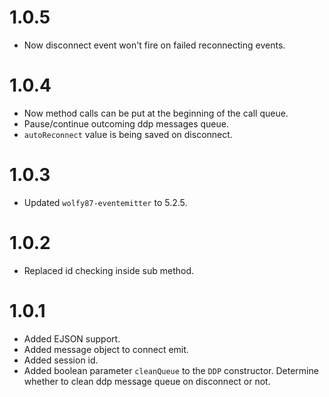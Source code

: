 # 1.0.5

* Now disconnect event won't fire on failed reconnecting events.

# 1.0.4

* Now method calls can be put at the beginning of the call queue.
* Pause/continue outcoming ddp messages queue.
* `autoReconnect` value is being saved on disconnect.

# 1.0.3

* Updated `wolfy87-eventemitter` to 5.2.5.

# 1.0.2

* Replaced id checking inside sub method.

# 1.0.1

* Added EJSON support.
* Added message object to connect emit.
* Added session id.
* Added boolean parameter `cleanQueue` to the `DDP` constructor.
  Determine whether to clean ddp message queue on disconnect or not.

